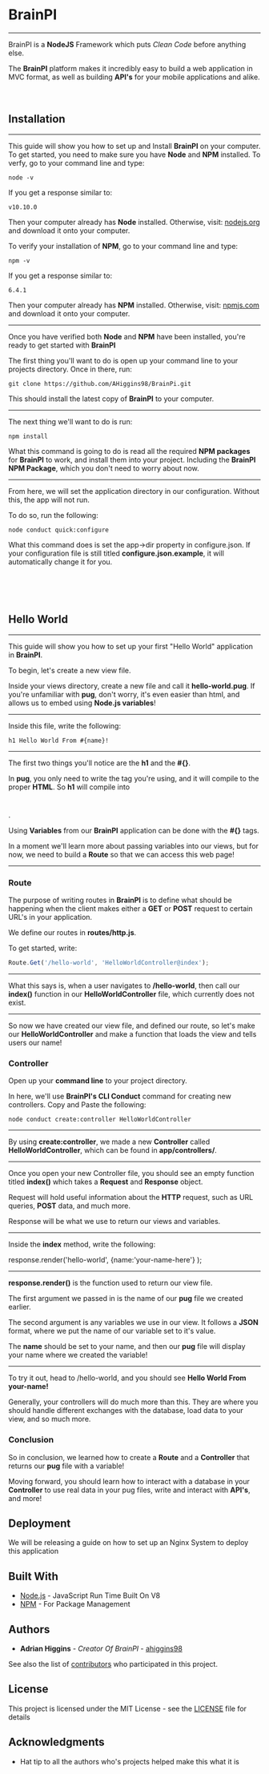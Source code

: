 # BrainPI
***

BrainPI is a **NodeJS** Framework which puts *Clean Code* before anything else.

The **BrainPI** platform makes it incredibly easy to build a web application in MVC format, as well as building **API's** for your mobile applications and alike.
\
\
&nbsp;
## Installation

* * *

This guide will show you how to set up and Install **BrainPI** on your computer. To get started, you need to make sure you have **Node** and **NPM** installed. To verfy, go to your command line and type:

```
node -v
```

If you get a response similar to:

```
v10.10.0
```

Then your computer already has **Node** installed. Otherwise, visit: [nodejs.org](https://nodejs.org/en/download/) and download it onto your computer.

To verify your installation of **NPM**, go to your command line and type:

```
npm -v
```

If you get a response similar to:

```
6.4.1
```

Then your computer already has **NPM** installed. Otherwise, visit: [npmjs.com](https://www.npmjs.com/get-npm) and download it onto your computer.

* * *

Once you have verified both **Node** and **NPM** have been installed, you're ready to get started with **BrainPI**

The first thing you'll want to do is open up your command line to your projects directory. Once in there, run:

```
git clone https://github.com/AHiggins98/BrainPi.git
```

This should install the latest copy of **BrainPI** to your computer.

* * *

The next thing we'll want to do is run:

```
npm install
```

What this command is going to do is read all the required **NPM packages** for **BrainPI** to work, and install them into your project. Including the **BrainPI NPM Package**, which you don't need to worry about now.

* * *

From here, we will set the application directory in our configuration.  Without this, the app will not run.

To do so, run the following:

```
node conduct quick:configure
```

What this command does is set the app->dir property in configure.json.  If your configuration file is still titled **configure.json.example**, it will automatically change it for you.

\
\
&nbsp;

## Hello World

* * *

This guide will show you how to set up your first "Hello World" application in **BrainPI**.

To begin, let's create a new view file.

Inside your views directory, create a new file and call it **hello-world.pug**. If you're unfamiliar with **pug**, don't worry, it's even easier than html, and allows us to embed using **Node.js variables**!

* * *

Inside this file, write the following:

```pug
h1 Hello World From #{name}!
```

* * *

The first two things you'll notice are the **h1** and the **#{}**.

In **pug**, you only need to write the tag you're using, and it will compile to the proper **HTML**. So **h1** will compile into **<h1> </h1>**.

Using **Variables** from our **BrainPI** application can be done with the **#{}** tags.

In a moment we'll learn more about passing variables into our views, but for now, we need to build a **Route** so that we can access this web page!

* * *

### Route

The purpose of writing routes in **BrainPI** is to define what should be happening when the client makes either a **GET** or **POST** request to certain URL's in your application.

We define our routes in **routes/http.js**.

To get started, write:

```javascript
Route.Get('/hello-world', 'HelloWorldController@index');
```

* * *

What this says is, when a user navigates to **/hello-world**, then call our **index()** function in our **HelloWorldController** file, which currently does not exist.

* * *

So now we have created our view file, and defined our route, so let's make our **HelloWorldController** and make a function that loads the view and tells users our name!

### Controller

Open up your **command line** to your project directory.

In here, we'll use **BrainPI's CLI Conduct** command for creating new controllers. Copy and Paste the following:

```
node conduct create:controller HelloWorldController
```

* * *

By using **create:controller**, we made a new **Controller** called **HelloWorldController**, which can be found in **app/controllers/**.

* * *

Once you open your new Controller file, you should see an empty function titled **index()** which takes a **Request** and **Response** object.

Request will hold useful information about the **HTTP** request, such as URL queries, **POST** data, and much more.

Response will be what we use to return our views and variables.

* * *

Inside the **index** method, write the following:

response.render('hello-world', {name:'your-name-here'} );

* * *

**response.render()** is the function used to return our view file.

The first argument we passed in is the name of our **pug** file we created earlier.

The second argument is any variables we use in our view. It follows a **JSON** format, where we put the name of our variable set to it's value.

The **name** should be set to your name, and then our **pug** file will display your name where we created the variable!

* * *

To try it out, head to <host>/hello-world, and you should see **Hello World From your-name!**

Generally, your controllers will do much more than this. They are where you should handle different exchanges with the database, load data to your view, and so much more.

### Conclusion

So in conclusion, we learned how to create a **Route** and a **Controller** that returns our **pug** file with a variable!

Moving forward, you should learn how to interact with a database in your **Controller** to use real data in your pug files, write and interact with **API's**, and more!

## Deployment

We will be releasing a guide on how to set up an Nginx System to deploy this application

## Built With

* [Node.js](https://nodejs.org/) - JavaScript Run Time Built On V8
* [NPM](https://www.npmjs.com/) - For Package Management

## Authors

* **Adrian Higgins** - *Creator Of BrainPI* - [ahiggins98](https://github.com/ahiggins98)

See also the list of [contributors](https://github.com/ahiggins98/brainpi/contributors) who participated in this project.

## License

This project is licensed under the MIT License - see the [LICENSE](LICENSE) file for details

## Acknowledgments

* Hat tip to all the authors who's projects helped make this what it is